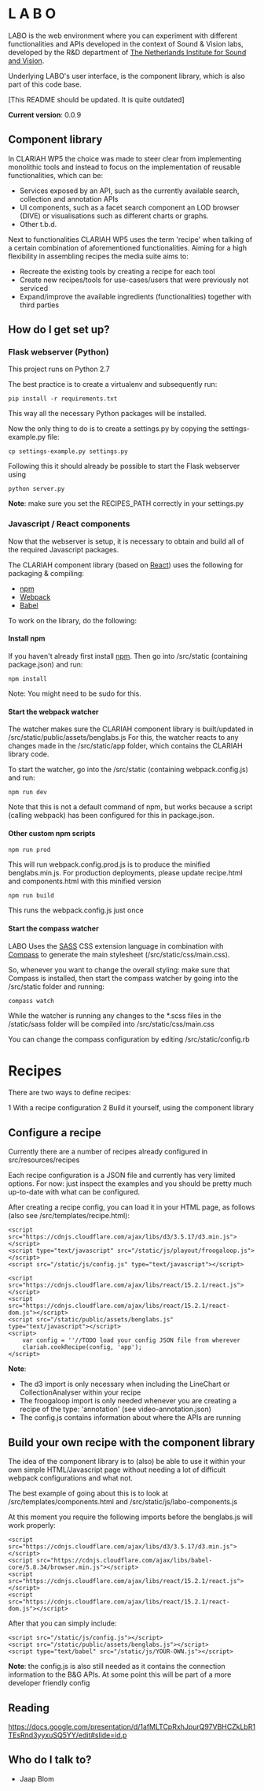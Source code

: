 # L A B O

LABO is the web environment where you can experiment with different functionalities and APIs developed in the context of Sound & Vision labs, developed by the R&D department of [The Netherlands Institute for Sound and Vision](http://www.beeldengeluid.nl/).

Underlying LABO's user interface, is the component library, which is also part of this code base.

[This README should be updated. It is quite outdated]

**Current version**: 0.0.9

## Component library

In CLARIAH WP5 the choice was made to steer clear from implementing monolithic tools and instead to focus on the implementation of
reusable functionalities, which can be:

* Services exposed by an API, such as the currently available search, collection and annotation APIs
* UI components, such as a facet search component an LOD browser (DIVE) or visualisations such as different charts or graphs.
* Other t.b.d.

Next to functionalities CLARIAH WP5 uses the term 'recipe' when talking of a certain combination of aforementioned functionalities.
Aiming for a high flexibility in assembling recipes the media suite aims to:

* Recreate the existing tools by creating a recipe for each tool
* Create new recipes/tools for use-cases/users that were previously not serviced
* Expand/improve the available ingredients (functionalities) together with third parties


## How do I get set up?

### Flask webserver (Python)

This project runs on Python 2.7

The best practice is to create a virtualenv and subsequently run:

```
pip install -r requirements.txt
```

This way all the necessary Python packages will be installed.

Now the only thing to do is to create a settings.py by copying the settings-example.py file:

```
cp settings-example.py settings.py
```

Following this it should already be possible to start the Flask webserver using

```
python server.py
```

**Note**: make sure you set the RECIPES_PATH correctly in your settings.py

### Javascript / React components

Now that the webserver is setup, it is necessary to obtain and build all of the required Javascript packages.

The CLARIAH component library (based on [React](https://facebook.github.io/react/)) uses the following for packaging & compiling:

* [npm](https://www.npmjs.com/)
* [Webpack](https://webpack.github.io/)
* [Babel](https://babeljs.io/)

To work on the library, do the following:

#### Install npm

If you haven't already first install [npm](https://www.npmjs.com/). Then go into /src/static (containing package.json) and run:

```
npm install
```

Note: You might need to be sudo for this.

#### Start the webpack watcher

The watcher makes sure the CLARIAH component library is built/updated in /src/static/public/assets/benglabs.js
For this, the watcher reacts to any changes made in the /src/static/app folder, which contains the CLARIAH library code.

To start the watcher, go into the /src/static (containing webpack.config.js) and run:

```
npm run dev
```

Note that this is not a default command of npm, but works because a script (calling webpack) has been configured for this in package.json.


#### Other custom npm scripts

```
npm run prod
```

This will run webpack.config.prod.js is to produce the minified benglabs.min.js. For production deployments, please update recipe.html and components.html with this minified version

```
npm run build
```

This runs the webpack.config.js just once


#### Start the compass watcher

LABO Uses the [SASS](http://sass-lang.com/) CSS extension language in combination with [Compass](http://compass-style.org/) to generate the main stylesheet (/src/static/css/main.css).

So, whenever you want to change the overall styling: make sure that Compass is installed, then start the compass watcher by going into the /src/static folder and running:

```
compass watch
```

While the watcher is running any changes to the *.scss files in the /static/sass folder will be compiled into /src/static/css/main.css

You can change the compass configuration by editing /src/static/config.rb

# Recipes

There are two ways to define recipes:

1 With a recipe configuration
2 Build it yourself, using the component library

## Configure a recipe

Currently there are a number of recipes already configured in src/resources/recipes

Each recipe configuration is a JSON file and currently has very limited options. For now: just inspect the examples and you should be pretty much up-to-date with what can be configured.

After creating a recipe config, you can load it in your HTML page, as follows (also see /src/templates/recipe.html):

```
<script src="https://cdnjs.cloudflare.com/ajax/libs/d3/3.5.17/d3.min.js"></script>
<script type="text/javascript" src="/static/js/playout/froogaloop.js"></script>
<script src="/static/js/config.js" type="text/javascript"></script>

<script src="https://cdnjs.cloudflare.com/ajax/libs/react/15.2.1/react.js"></script>
<script src="https://cdnjs.cloudflare.com/ajax/libs/react/15.2.1/react-dom.js"></script>
<script src="/static/public/assets/benglabs.js" type="text/javascript"></script>
<script>
	var config = ''//TODO load your config JSON file from wherever
	clariah.cookRecipe(config, 'app');
</script>
```

**Note**:

* The d3 import is only necessary when including the LineChart or CollectionAnalyser within your recipe
* The froogaloop import is only needed whenever you are creating a recipe of the type: 'annotation' (see video-annotation.json)
* The config.js contains information about where the APIs are running

## Build your own recipe with the component library

The idea of the component library is to (also) be able to use it within your own simple HTML/Javascript page without needing a lot of difficult webpack configurations and what not.

The best example of going about this is to look at /src/templates/components.html and /src/static/js/labo-components.js

At this moment you require the following imports before the benglabs.js will work properly:

```
<script src="https://cdnjs.cloudflare.com/ajax/libs/d3/3.5.17/d3.min.js"></script>
<script src="https://cdnjs.cloudflare.com/ajax/libs/babel-core/5.8.34/browser.min.js"></script>
<script src="https://cdnjs.cloudflare.com/ajax/libs/react/15.2.1/react.js"></script>
<script src="https://cdnjs.cloudflare.com/ajax/libs/react/15.2.1/react-dom.js"></script>
```

After that you can simply include:

```
<script src="/static/js/config.js"></script>
<script src="/static/public/assets/benglabs.js"></script>
<script type="text/babel" src="/static/js/YOUR-OWN.js"></script>
```

**Note**: the config.js is also still needed as it contains the connection information to the B&G APIs. At some point this will be part of a more developer friendly config

## Reading

https://docs.google.com/presentation/d/1afMLTCpRxhJpurQ97VBHCZkLbR1TEsRnd3yyxuSQ5YY/edit#slide=id.p

## Who do I talk to? ###

* Jaap Blom